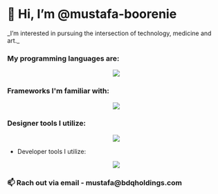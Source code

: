 <h1>👋 Hi, I’m @mustafa-boorenie </h1>

<p>_I’m interested in pursuing the intersection of technology, medicine and art._</p>
  
<h3>My programming languages are:</h3>

<p align="center">
  <a href="https://skillicons.dev">
    <img src="https://skillicons.dev/icons?i=swift,py,js,html,css,rust"/>
  </a>
</p>

<h3>Frameworks I'm familiar with:</h3>

<p align="center">
  <a href="https://skillicons.dev">
    <img src="https://skillicons.dev/icons?i=react,nextjs,solidity,firebase,docker,aws,nodejs"/>
  </a>
</p>

<h3>Designer tools I utilize:</h3>

<p align="center">
  <a href="https://skillicons.dev">
    <img src="https://skillicons.dev/icons?i=blender,ps,ai,threejs,figma"/>
  </a>
</p>

- Developer tools I utilize:
<p align="center">
  <a href="https://skillicons.dev">
    <img src="https://skillicons.dev/icons?i=androidstudio,git,netlify,npm,yarn"/>
  </a>
</p>

<h3> 📫 Rach out via  email - mustafa@bdqholdings.com </h3>

<!---
mustafa-boorenie/mustafa-boorenie is a ✨ special ✨ repository because its `README.md` (this file) appears on your GitHub profile.
You can click the Preview link to take a look at your changes.
--->
